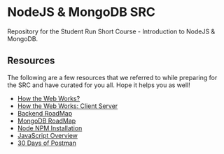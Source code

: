 # NodeJS & MongoDB SRC

Repository for the Student Run Short Course - Introduction to NodeJS & MongoDB.

## Resources
The following are a few resources that we referred to while preparing for the SRC and have curated for you all. Hope it helps you as well!

- [How the Web Works?](https://www.freecodecamp.org/news/how-the-web-works-a-primer-for-newcomers-to-web-development-or-anyone-really-b4584e63585c/)
- [How the Web Works: Client Server](https://medium.com/free-code-camp/how-the-web-works-part-ii-client-server-model-the-structure-of-a-web-application-735b4b6d76e3#.e6tmj8112)
- [Backend RoadMap](https://roadmap.sh/backend)
- [MongoDB RoadMap](https://roadmap.sh/mongodb)
- [Node NPM Installation](https://www.taniarascia.com/how-to-install-and-use-node-js-and-npm-mac-and-windows/)
- [JavaScript Overview](https://developer.mozilla.org/en-US/docs/Web/JavaScript/Language_overview)
- [30 Days of Postman](https://www.postman.com/postman/workspace/30-days-of-postman-for-developers/overview)
